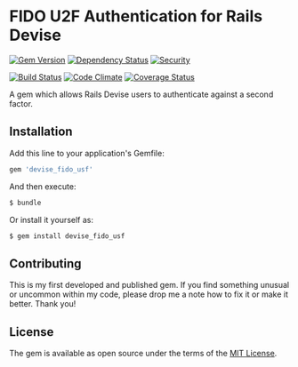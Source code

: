 # FIDO U2F Authentication for Rails Devise

[![Gem Version](https://badge.fury.io/rb/devise_fido_usf.svg)](https://badge.fury.io/rb/devise_fido_usf)
[![Dependency Status](https://gemnasium.com/badges/github.com/CyberDeck/devise-fido-u2f.svg)](https://gemnasium.com/github.com/CyberDeck/devise-fido-u2f)
[![Security](https://hakiri.io/github/CyberDeck/devise-fido-u2f/master.svg)](https://hakiri.io/github/CyberDeck/devise-fido-u2f/master)

[![Build Status](https://travis-ci.org/CyberDeck/devise-fido-u2f.svg?branch=master)](https://travis-ci.org/CyberDeck/devise-fido-u2f)
[![Code Climate](https://codeclimate.com/github/CyberDeck/devise-fido-u2f/badges/gpa.svg)](https://codeclimate.com/github/CyberDeck/devise-fido-u2f)
[![Coverage Status](https://coveralls.io/repos/github/CyberDeck/devise-fido-u2f/badge.svg)](https://coveralls.io/github/CyberDeck/devise-fido-u2f)

A gem which allows Rails Devise users to authenticate against a second factor.

## Installation
Add this line to your application's Gemfile:

```ruby
gem 'devise_fido_usf'
```

And then execute:
```bash
$ bundle
```

Or install it yourself as:
```bash
$ gem install devise_fido_usf
```

## Contributing
This is my first developed and published gem. If you find something unusual or uncommon within my code, please drop me a note how to fix it or make it better. Thank you!

## License
The gem is available as open source under the terms of the [MIT License](http://opensource.org/licenses/MIT).
